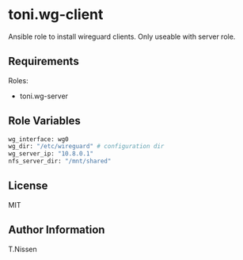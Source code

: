 toni.wg-client
===========

Ansible role to install wireguard clients. Only useable with server role.

Requirements
------------

Roles:
  - toni.wg-server

Role Variables
--------------

```bash
wg_interface: wg0 
wg_dir: "/etc/wireguard" # configuration dir
wg_server_ip: "10.8.0.1"
nfs_server_dir: "/mnt/shared"
```

License
-------

MIT

Author Information
------------------

T.Nissen